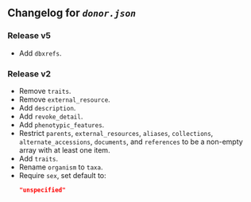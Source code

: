 ## Changelog for *`donor.json`*

### Release v5

* Add `dbxrefs`.

### Release v2

* Remove `traits`.
* Remove `external_resource`.
* Add `description`.
* Add `revoke_detail`.
* Add `phenotypic_features`.
* Restrict `parents`, `external_resources`, `aliases`, `collections`, `alternate_accessions`, `documents`, and `references` to be a non-empty array with at least one item.
* Add `traits`.
* Rename `organism` to `taxa`.
* Require `sex`, set default to:
    ```json
    "unspecified"
    ```
